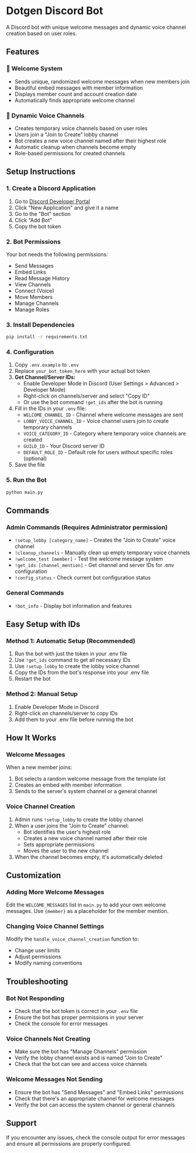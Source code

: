 # Dotgen Discord Bot

A Discord bot with unique welcome messages and dynamic voice channel creation based on user roles.

## Features

### 🎉 Welcome System
- Sends unique, randomized welcome messages when new members join
- Beautiful embed messages with member information
- Displays member count and account creation date
- Automatically finds appropriate welcome channel

### 🎤 Dynamic Voice Channels
- Creates temporary voice channels based on user roles
- Users join a "Join to Create" lobby channel
- Bot creates a new voice channel named after their highest role
- Automatic cleanup when channels become empty
- Role-based permissions for created channels

## Setup Instructions

### 1. Create a Discord Application
1. Go to [Discord Developer Portal](https://discord.com/developers/applications)
2. Click "New Application" and give it a name
3. Go to the "Bot" section
4. Click "Add Bot"
5. Copy the bot token

### 2. Bot Permissions
Your bot needs the following permissions:
- Send Messages
- Embed Links
- Read Message History
- View Channels
- Connect (Voice)
- Move Members
- Manage Channels
- Manage Roles

### 3. Install Dependencies
```bash
pip install -r requirements.txt
```

### 4. Configuration
1. Copy `.env.example` to `.env`
2. Replace `your_bot_token_here` with your actual bot token
3. **Get Channel/Server IDs:**
   - Enable Developer Mode in Discord (User Settings > Advanced > Developer Mode)
   - Right-click on channels/server and select "Copy ID"
   - Or use the bot command `!get_ids` after the bot is running
4. Fill in the IDs in your `.env` file:
   - `WELCOME_CHANNEL_ID` - Channel where welcome messages are sent
   - `LOBBY_VOICE_CHANNEL_ID` - Voice channel users join to create temporary channels
   - `VOICE_CATEGORY_ID` - Category where temporary voice channels are created
   - `GUILD_ID` - Your Discord server ID
   - `DEFAULT_ROLE_ID` - Default role for users without specific roles (optional)
5. Save the file

### 5. Run the Bot
```bash
python main.py
```

## Commands

### Admin Commands (Requires Administrator permission)
- `!setup_lobby [category_name]` - Creates the "Join to Create" voice channel
- `!cleanup_channels` - Manually clean up empty temporary voice channels
- `!welcome_test [member]` - Test the welcome message system
- `!get_ids [channel_mention]` - Get channel and server IDs for .env configuration
- `!config_status` - Check current bot configuration status

### General Commands
- `!bot_info` - Display bot information and features

## Easy Setup with IDs

### Method 1: Automatic Setup (Recommended)
1. Run the bot with just the token in your .env file
2. Use `!get_ids` command to get all necessary IDs
3. Use `!setup_lobby` to create the lobby voice channel
4. Copy the IDs from the bot's response into your .env file
5. Restart the bot

### Method 2: Manual Setup
1. Enable Developer Mode in Discord
2. Right-click on channels/server to copy IDs
3. Add them to your .env file before running the bot

## How It Works

### Welcome Messages
When a new member joins:
1. Bot selects a random welcome message from the template list
2. Creates an embed with member information
3. Sends to the server's system channel or a general channel

### Voice Channel Creation
1. Admin runs `!setup_lobby` to create the lobby channel
2. When a user joins the "Join to Create" channel:
   - Bot identifies the user's highest role
   - Creates a new voice channel named after their role
   - Sets appropriate permissions
   - Moves the user to the new channel
3. When the channel becomes empty, it's automatically deleted

## Customization

### Adding More Welcome Messages
Edit the `WELCOME_MESSAGES` list in `main.py` to add your own welcome messages. Use `{member}` as a placeholder for the member mention.

### Changing Voice Channel Settings
Modify the `handle_voice_channel_creation` function to:
- Change user limits
- Adjust permissions
- Modify naming conventions

## Troubleshooting

### Bot Not Responding
- Check that the bot token is correct in your `.env` file
- Ensure the bot has proper permissions in your server
- Check the console for error messages

### Voice Channels Not Creating
- Make sure the bot has "Manage Channels" permission
- Verify the lobby channel exists and is named "Join to Create"
- Check that the bot can see and access voice channels

### Welcome Messages Not Sending
- Ensure the bot has "Send Messages" and "Embed Links" permissions
- Check that there's an appropriate channel for welcome messages
- Verify the bot can access the system channel or general channels

## Support

If you encounter any issues, check the console output for error messages and ensure all permissions are properly configured.
